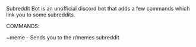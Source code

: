 Subreddit Bot is an unofficial discord bot that adds a few commands which link you to some subreddits.

COMMANDS:

~meme - Sends you to the r/memes subreddit
